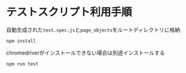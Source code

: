 # テストスクリプト利用手順
自動生成された`test.spec.js`と`page_objects`をルートディレクトリに格納

`npm install`

chromedriverがインストールできない場合は別途インストールする

`npm run test`